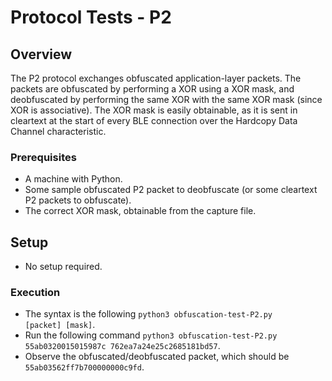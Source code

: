 # Protocol Tests - P2

## Overview

The P2 protocol exchanges obfuscated application-layer packets. The packets are obfuscated by performing a XOR using a XOR mask, and deobfuscated by performing the same XOR with the same XOR mask (since XOR is associative). The XOR mask is easily obtainable, as it is sent in cleartext at the start of every BLE connection over the Hardcopy Data Channel characteristic. 

### Prerequisites

* A machine with Python.
* Some sample obfuscated P2 packet to deobfuscate (or some cleartext P2 packets to obfuscate).
* The correct XOR mask, obtainable from the capture file.

## Setup
* No setup required.

### Execution
* The syntax is the following <code>python3 obfuscation-test-P2.py [packet] [mask]</code>.
* Run the following command <code>python3 obfuscation-test-P2.py 55ab0320015015987c 762ea7a24e25c2685181bd57</code>.
* Observe the obfuscated/deobfuscated packet, which should be <code>55ab03562ff7b700000000c9fd</code>.
